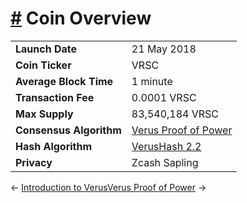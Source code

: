 # [\#](https://docs.verus.io/overview/coin.html\#coin-overview) Coin Overview

|  |  |
| --- | --- |
| **Launch Date** | 21 May 2018 |
| **Coin Ticker** | VRSC |
| **Average Block Time** | 1 minute |
| **Transaction Fee** | 0.0001 VRSC |
| **Max Supply** | 83,540,184 VRSC |
| **Consensus Algorithm** | [Verus Proof of Power](https://docs.verus.io/overview/verus-proof-of-power/) |
| **Hash Algorithm** | [VerusHash 2.2](https://docs.verus.io/overview/verus-proof-of-power.html#verushash-2-2) |
| **Privacy** | Zcash Sapling |

←
[Introduction to Verus](https://docs.verus.io/overview/)[Verus Proof of Power](https://docs.verus.io/overview/verus-proof-of-power.html)
→